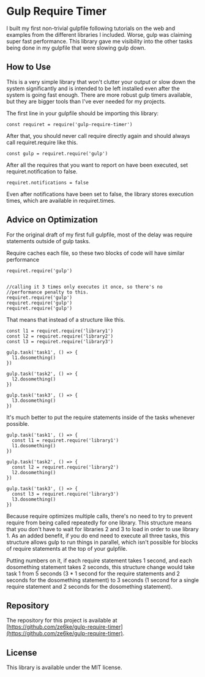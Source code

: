 # Gulp Require Timer

I built my first non-trivial gulpfile following tutorials on the web and
examples from the different libraries I included.  Worse, gulp was claiming
super fast performance.  This library gave me visibility into the other
tasks being done in my gulpfile that were slowing gulp down.

## How to Use

This is a very simple library that won't clutter your output or slow down the
system significantly and is intended to be left installed even after the system
is going fast enough.  There are more robust gulp timers available, but they
are bigger tools than I've ever needed for my projects.

The first line in your gulpfile should be importing this library:

    const requiret = require('gulp-require-timer')

After that, you should never call require directly again and should
always call requiret.require like this.

    const gulp = requiret.require('gulp')

After all the requires that you want to report on have been executed, 
set requiret.notification to false.

    requiret.notifications = false

Even after notifications have been set to false, the library stores execution times,
which are available in requiret.times.

## Advice on Optimization

For the original draft of my first full gulpfile, most of the delay was require
statements outside of gulp tasks.  

Require caches each file, so these two blocks of code will have similar performance

    requiret.require('gulp')


    //calling it 3 times only executes it once, so there's no 
    //performance penalty to this.
    requiret.require('gulp')
    requiret.require('gulp')
    requiret.require('gulp')

That means that instead of a structure like this.

    const l1 = requiret.require('library1')
    const l2 = requiret.require('library2')
    const l3 = requiret.require('library3')

    gulp.task('task1', () => {
      l1.dosomething()
    })

    gulp.task('task2', () => {
      l2.dosomething()
    })

    gulp.task('task3', () => {
      l3.dosomething()
    })

It's much better to put the require statements inside of the tasks whenever possible.


    gulp.task('task1', () => {
      const l1 = requiret.require('library1')
      l1.dosomething()
    })

    gulp.task('task2', () => {
      const l2 = requiret.require('library2')
      l2.dosomething()
    })

    gulp.task('task3', () => {
      const l3 = requiret.require('library3')
      l3.dosomething()
    })

Because require optimizes multiple calls, there's no need to try to prevent 
require from being called repeatedly for one library.  This structure means 
that you don't have to wait for libraries 2 and 3 to load in order to use 
library 1.  As an added benefit, if you do end need to execute all three tasks,
this structure allows gulp to run things in parallel, which isn't possible for
blocks of require statements at the top of your gulpfile.

Putting numbers on it, if each require statement takes 1 second, and each 
dosomething statement takes 2 seconds, this structure change would take task 1
from 5 seconds (3 * 1 second for the require statements and 2 seconds for the 
dosomething statement) to 3 seconds (1 second for a single require statement and
2 seconds for the dosomething statement).

## Repository

The repository for this project is available at [https://github.com/ze6ke/gulp-require-timer](https://github.com/ze6ke/gulp-require-timer).

## License

This library is available under the MIT license.
